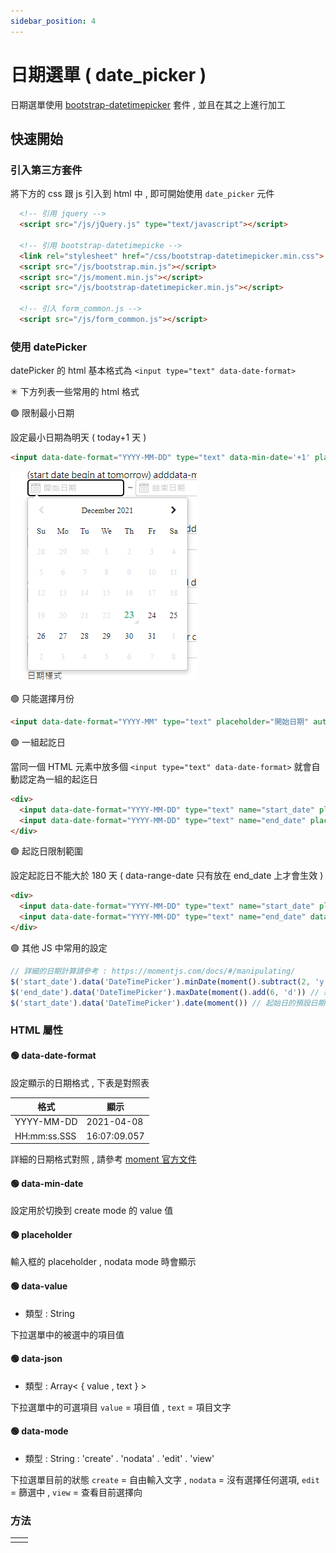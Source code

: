 ```yaml
---
sidebar_position: 4
---
```


# 日期選單 ( date_picker )

日期選單使用 [bootstrap-datetimepicker](https://getdatepicker.com/4/Options/#defaultDate) 套件 , 並且在其之上進行加工

## 快速開始

### 引入第三方套件

將下方的 css 跟 js 引入到 html 中 , 即可開始使用 `date_picker` 元件

```html
  <!-- 引用 jquery -->
  <script src="/js/jQuery.js" type="text/javascript"></script>

  <!-- 引用 bootstrap-datetimepicke -->
  <link rel="stylesheet" href="/css/bootstrap-datetimepicker.min.css">
  <script src="/js/bootstrap.min.js"></script>
  <script src="/js/moment.min.js"></script>
  <script src="/js/bootstrap-datetimepicker.min.js"></script>

  <!-- 引入 form_common.js -->
  <script src="/js/form_common.js"></script>
```

### 使用 datePicker

datePicker 的 html 基本格式為 `<input type="text" data-date-format>`

✳ 下方列表一些常用的 html 格式

🟢 限制最小日期

設定最小日期為明天 ( today+1 天 )

```html
<input data-date-format="YYYY-MM-DD" type="text" data-min-date='+1' placeholder="開始日期" autocomplete="off">
```

![最小日期](date-picker/min-date.png)

🟢 只能選擇月份

```html
<input data-date-format="YYYY-MM" type="text" placeholder="開始日期" autocomplete="off">
```

🟢 一組起訖日

當同一個 HTML 元素中放多個 `<input type="text" data-date-format>` 就會自動認定為一組的起迄日

```html title="起訖日 LIMIT - 起日不能大於迄日 , 迄日不能小於起日"
<div>
  <input data-date-format="YYYY-MM-DD" type="text" name="start_date" placeholder="開始日期" autocomplete="off">
  <input data-date-format="YYYY-MM-DD" type="text" name="end_date" placeholder="開始日期" autocomplete="off">
</div>
```

🟢 起訖日限制範圍

設定起訖日不能大於 180 天 ( data-range-date 只有放在 end_date 上才會生效 )

```html
<div>
  <input data-date-format="YYYY-MM-DD" type="text" name="start_date" placeholder="開始日期" autocomplete="off">
  <input data-date-format="YYYY-MM-DD" type="text" name="end_date" data-range-date="+180" placeholder="開始日期" autocomplete="off">
</div>
```

🟢 其他 JS 中常用的設定

```javascript title="JS 中的一些設定"
// 詳細的日期計算請參考 : https://momentjs.com/docs/#/manipulating/
$('start_date').data('DateTimePicker').minDate(moment().subtract(2, 'y')) // 起始日的最小日期為 2 年前
$('end_date').data('DateTimePicker').maxDate(moment().add(6, 'd')) // 結束日的最大日期為 6 天後
$('start_date').data('DateTimePicker').date(moment()) // 起始日的預設日期為今天
```

### HTML 屬性

#### 🟢 data-date-format

設定顯示的日期格式 , 下表是對照表

| 格式 | 顯示 |
|--|--|
| YYYY-MM-DD | 2021-04-08 |
| HH:mm:ss.SSS | 16:07:09.057 |

詳細的日期格式對照 , 請參考 [moment 官方文件](https://momentjs.com/docs/)

#### 🟢 data-min-date

設定用於切換到 create mode 的 value 值

#### 🟢 placeholder

輸入框的 placeholder , nodata mode 時會顯示

#### 🟢 data-value

- 類型 : String

下拉選單中的被選中的項目值

#### 🟢 data-json

- 類型 : Array< { value , text } >

下拉選單中的可選項目 `value` = 項目值 , `text` = 項目文字

#### 🟢 data-mode

- 類型 : String : 'create' . 'nodata' . 'edit' . 'view'

下拉選單目前的狀態  `create` = 自由輸入文字 , `nodata` = 沒有選擇任何選項, `edit` = 篩選中 , `view` = 查看目前選擇向

### 方法

|||
|--|--|
|||
